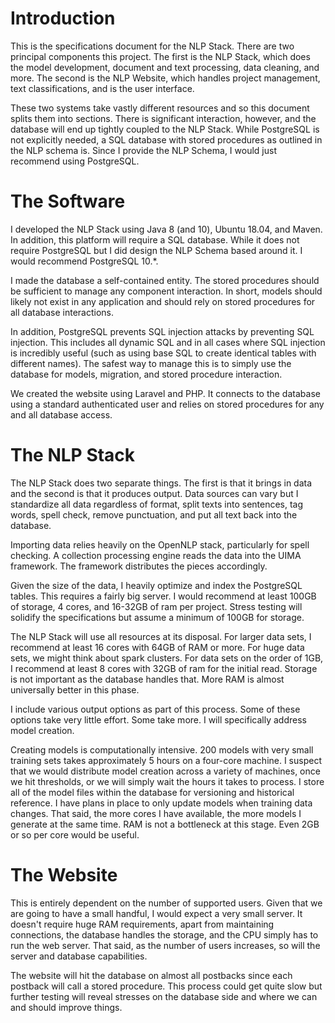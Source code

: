 # Introduction

This is the specifications document for the NLP Stack. There are two
principal components this project. The first is the NLP Stack, which does
the model development, document and text processing, data cleaning, and more.
The second is the NLP Website, which handles project management, text
classifications, and is the user interface.

These two systems take vastly different resources and so this document
splits them into sections. There is significant interaction, however, and
the database will end up tightly coupled to the NLP Stack. While PostgreSQL
is not explicitly needed, a SQL database with stored procedures as outlined
in the NLP schema is. Since I provide the NLP Schema, I would just recommend
using PostgreSQL. 

# The Software

I developed the NLP Stack using Java 8 (and 10), Ubuntu 18.04, and Maven.
In addition, this platform will require a SQL database. While it does not
require PostgreSQL but I did design the NLP Schema based around it. I would
recommend PostgreSQL 10.*.

I made the database a self-contained entity. The stored procedures should
be sufficient to manage any component interaction. In short, models should
likely not exist in any application and should rely on stored procedures
for all database interactions.

In addition, PostgreSQL prevents SQL injection attacks by preventing SQL
injection. This includes all dynamic SQL and in all cases where SQL injection
is incredibly useful (such as using base SQL to create identical tables with
different names). The safest way to manage this is to simply use the database
for models, migration, and stored procedure interaction. 

We created the website using Laravel and PHP. It connects to the database
using a standard authenticated user and relies on stored procedures for any
and all database access.

# The NLP Stack

The NLP Stack does two separate things. The first is that it brings in data
and the second is that it produces output. Data sources can vary but I
standardize all data regardless of format, split texts into sentences, tag
words, spell check, remove punctuation, and put all text back into the database.

Importing data relies heavily on the OpenNLP stack, particularly for spell
checking. A collection processing engine reads the data into the UIMA framework.
The framework distributes the pieces accordingly.

Given the size of the data, I heavily optimize and index the PostgreSQL tables.
This requires a fairly big server. I would recommend at least 100GB of storage,
4 cores, and 16-32GB of ram per project. Stress testing will solidify the
specifications but assume a minimum of 100GB for storage.

The NLP Stack will use all resources at its disposal. For larger data sets, I
recommend at least 16 cores with 64GB of RAM or more. For huge data sets, we might
think about spark clusters. For data sets on the order of 1GB, I recommend at
least 8 cores with 32GB of ram for the initial read. Storage is not important
as the database handles that. More RAM is almost universally better in this
phase. 

I include various output options as part of this process. Some of these options
take very little effort. Some take more. I will specifically address model
creation.

Creating models is computationally intensive. 200 models with very small
training sets takes approximately 5 hours on a four-core machine. I suspect that
we would distribute model creation across a variety of machines, once we hit
thresholds, or we will simply wait the hours it takes to process. I store all
of the model files within the database for versioning and historical reference.
I have plans in place to only update models when training data changes. That
said, the more cores I have available, the more models I generate at the same
time. RAM is not a bottleneck at this stage. Even 2GB or so per core would
be useful.

# The Website

This is entirely dependent on the number of supported users. Given that we are
going to have a small handful, I would expect a very small server. It doesn't
require huge RAM requirements, apart from maintaining connections, the database
handles the storage, and the CPU simply has to run the web server. That said, as
the number of users increases, so will the server and database capabilities.

The website will hit the database on almost all postbacks since each postback
will call a stored procedure. This process could get quite slow but further
testing will reveal stresses on the database side and where we can
and should improve things. 